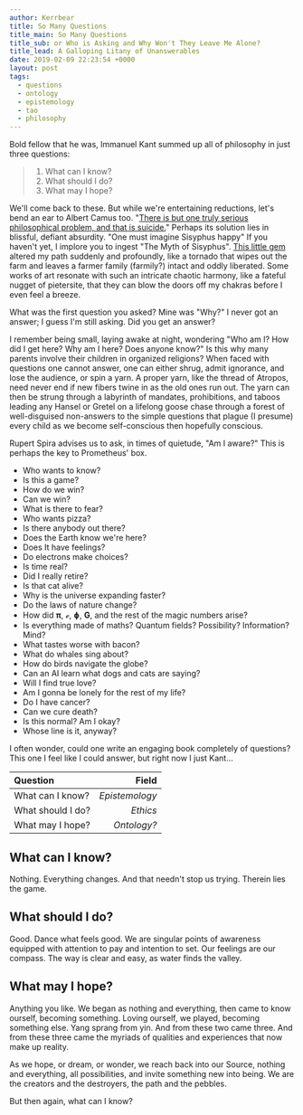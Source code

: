 ```yaml
---
author: Kerrbear
title: So Many Questions
title_main: So Many Questions
title_sub: or Who is Asking and Why Won't They Leave Me Alone?
title_lead: A Galloping Litany of Unanswerables
date: 2019-02-09 22:23:54 +0000
layout: post
tags:
  - questions
  - ontology
  - epistemology
  - tao
  - philosophy
---
```


Bold fellow that he was, Immanuel Kant summed up all of philosophy in just three questions:

> 1. What can I know?
> 2. What should I do?
> 3. What may I hope?

We'll come back to these. But while we're entertaining reductions, let's bend an ear to Albert Camus too. "[There is but one truly serious philosophical problem, and that is suicide.](http://www2.hawaii.edu/~freeman/courses/phil360/16.%20Myth%20of%20Sisyphus.pdf 'An Absurd Reasoning by Albert Camus')" Perhaps its solution lies in blissful, defiant absurdity. "One must imagine Sisyphus happy" If you haven't yet, I implore you to ingest "The Myth of Sisyphus". [This little gem](http://dbanach.com/sisyphus.htm 'The Myth of Sisyphus by Albert Camus') altered my path suddenly and profoundly, like a tornado that wipes out the farm and leaves a farmer family (farmily?) intact and oddly liberated. Some works of art resonate with such an intricate chaotic harmony, like a fateful nugget of pietersite, that they can blow the doors off my chakras before I even feel a breeze.

What was the first question you asked? Mine was "Why?" I never got an answer; I guess I'm still asking. Did you get an answer?

I remember being small, laying awake at night, wondering "Who am I? How did I get here? Why am I here? Does anyone know?" Is this why many parents involve their children in organized religions? When faced with questions one cannot answer, one can either shrug, admit ignorance, and lose the audience, or spin a yarn. A proper yarn, like the thread of Atropos, need never end if new fibers twine in as the old ones run out. The yarn can then be strung through a labyrinth of mandates, prohibitions, and taboos leading any Hansel or Gretel on a lifelong goose chase through a forest of well-disguised non-answers to the simple questions that plague (I presume) every child as we become self-conscious then hopefully conscious.

Rupert Spira advises us to ask, in times of quietude, "Am I aware?" This is perhaps the key to Prometheus' box.

- Who wants to know?
- Is this a game?
- How do we win?
- Can we win?
- What is there to fear?
- Who wants pizza?
- Is there anybody out there?
- Does the Earth know we're here?
- Does It have feelings?
- Do electrons make choices?
- Is time real?
- Did I really retire?
- Is that cat alive?
- Why is the universe expanding faster?
- Do the laws of nature change?
- How did **π**, **ℯ**, **ɸ**, **G**, and the rest of the magic numbers arise?
- Is everything made of maths? Quantum fields? Possibility? Information? Mind?
- What tastes worse with bacon?
- What do whales sing about?
- How do birds navigate the globe?
- Can an AI learn what dogs and cats are saying?
- Will I find true love?
- Am I gonna be lonely for the rest of my life?
- Do I have cancer?
- Can we cure death?
- Is this normal? Am I okay?
- Whose line is it, anyway?

I often wonder, could one write an engaging book completely of questions? This one I feel like I could answer, but right now I just Kant…

| Question          |          Field |
| :---------------- | -------------: |
| What can I know?  | _Epistemology_ |
| What should I do? |       _Ethics_ |
| What may I hope?  |    _Ontology?_ |

## What can I know?

Nothing. Everything changes. And that needn't stop us trying. Therein lies the game.

## What should I do?

Good. Dance what feels good. We are singular points of awareness equipped with attention to pay and intention to set. Our feelings are our compass. The way is clear and easy, as water finds the valley.

## What may I hope?

Anything you like. We began as nothing and everything, then came to know ourself, becoming something. Loving ourself, we played, becoming something else. Yang sprang from yin. And from these two came three. And from these three came the myriads of qualities and experiences that now make up reality.

As we hope, or dream, or wonder, we reach back into our Source, nothing and everything, all possibilities, and invite something new into being. We are the creators and the destroyers, the path and the pebbles.

But then again, what can I know?
